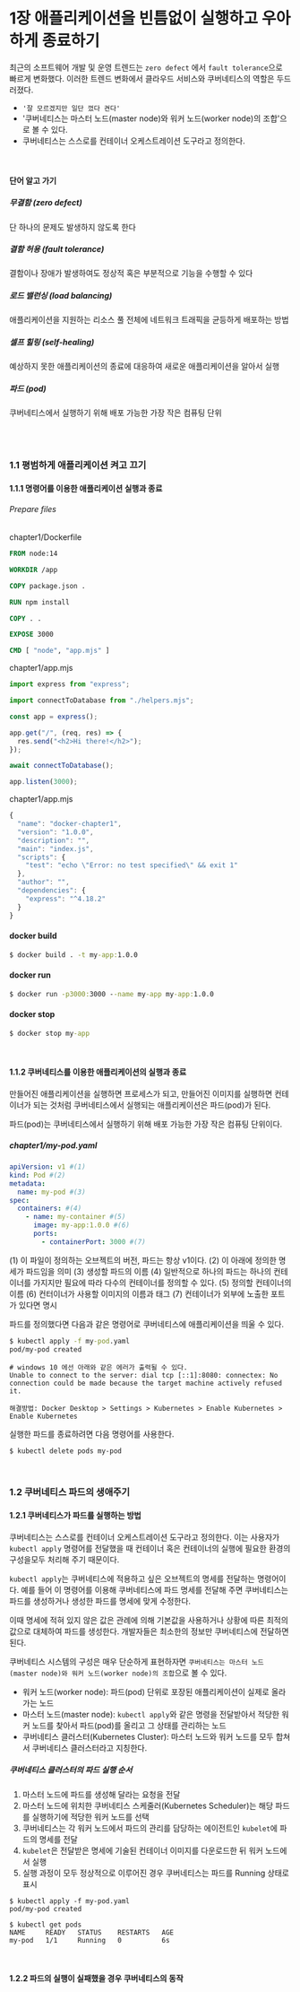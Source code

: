 # 1장 애플리케이션을 빈틈없이 실행하고 우아하게 종료하기

최근의 소프트웨어 개발 및 운영 트렌드는 `zero defect` 에서 `fault tolerance`으로 빠르게 변화했다. 이러한 트렌드 변화에서 클라우드 서비스와 쿠버네티스의 역할은 두드러졌다.

- `'잘 모르겠지만 일단 껐다 켠다'`
- '쿠버네티스는 마스터 노드(master node)와 워커 노드(worker node)의 조합'으로 볼 수 있다.
- 쿠버네티스는 스스로를 컨테이너 오케스트레이션 도구라고 정의한다.

<br/>

#### 단어 알고 가기

##### 무결함 (zero defect)

단 하나의 문제도 발생하지 않도록 한다

##### 결함 허용 (fault tolerance)

결함이나 장애가 발생하여도 정상적 혹은 부분적으로 기능을 수행할 수 있다

##### 로드 밸런싱 (load balancing)

애플리케이션을 지원하는 리소스 풀 전체에 네트워크 트래픽을 균등하게 배포하는 방법

##### 셀프 힐링 (self-healing)

예상하지 못한 애플리케이션의 종료에 대응하여 새로운 애플리케이션을 알아서 실행

##### 파드 (pod)

쿠버네티스에서 실행하기 위해 배포 가능한 가장 작은 컴퓨팅 단위

<br/>

<br/>

### 1.1 평범하게 애플리케이션 켜고 끄기

#### 1.1.1 명령어를 이용한 애플리케이션 실행과 종료

###### Prepare files

chapter1/Dockerfile

```dockerfile
FROM node:14

WORKDIR /app

COPY package.json .

RUN npm install

COPY . .

EXPOSE 3000

CMD [ "node", "app.mjs" ]
```

chapter1/app.mjs

```js
import express from "express";

import connectToDatabase from "./helpers.mjs";

const app = express();

app.get("/", (req, res) => {
  res.send("<h2>Hi there!</h2>");
});

await connectToDatabase();

app.listen(3000);
```

chapter1/app.mjs

```js
{
  "name": "docker-chapter1",
  "version": "1.0.0",
  "description": "",
  "main": "index.js",
  "scripts": {
    "test": "echo \"Error: no test specified\" && exit 1"
  },
  "author": "",
  "dependencies": {
    "express": "^4.18.2"
  }
}

```

#### docker build

```cmd
$ docker build . -t my-app:1.0.0
```

#### docker run

```cmd
$ docker run -p3000:3000 --name my-app my-app:1.0.0
```

#### docker stop

```cmd
$ docker stop my-app
```

<br/>

#### 1.1.2 쿠버네티스를 이용한 애플리케이션의 실행과 종료

만들어진 애플리케이션을 실행하면 프로세스가 되고, 만들어진 이미지를 실행하면 컨테이너가 되는 것처럼 쿠버네티스에서 실행되는 애플리케이션은 파드(pod)가 된다.

파드(pod)는 쿠버네티스에서 실행하기 위해 배포 가능한 가장 작은 컴퓨팅 단위이다.

##### chapter1/my-pod.yaml

```yaml
apiVersion: v1 #(1)
kind: Pod #(2)
metadata:
  name: my-pod #(3)
spec:
  containers: #(4)
    - name: my-container #(5)
      image: my-app:1.0.0 #(6)
      ports:
        - containerPort: 3000 #(7)
```

(1) 이 파일이 정의하는 오브젝트의 버전, 파드는 항상 v1이다.
(2) 이 아래에 정의한 명세가 파드임을 의미
(3) 생성할 파드의 이름
(4) 일반적으로 하나의 파드는 하나의 컨테이너를 가지지만 필요에 따라 다수의 컨테이너를 정의할 수 있다.
(5) 정의할 컨테이너의 이름
(6) 컨터이너가 사용할 이미지의 이름과 태그
(7) 컨테이너가 외부에 노출한 포트가 있다면 명시

파드를 정의했다면 다음과 같은 명령어로 쿠버네티스에 애플리케이션을 띄울 수 있다.

```cmd
$ kubectl apply -f my-pod.yaml
pod/my-pod created
```

```
# windows 10 에선 아래와 같은 에러가 출력될 수 있다.
Unable to connect to the server: dial tcp [::1]:8080: connectex: No connection could be made because the target machine actively refused it.

해결방법: Docker Desktop > Settings > Kubernetes > Enable Kubernetes > Enable Kubernetes
```

실행한 파드를 종료하려면 다음 명령어를 사용한다.

```
$ kubectl delete pods my-pod
```

<br/>

### 1.2 쿠버네티스 파드의 생애주기

#### 1.2.1 쿠버네티스가 파드를 실행하는 방법

쿠버네티스는 스스로를 컨테이너 오케스트레이션 도구라고 정의한다. 이는 사용자가 `kubectl apply` 명령어를 전달했을 때 컨테이너 혹은 컨테이너의 실행에 필요한 환경의 구성을모두 처리해 주기 때문이다.

`kubectl apply`는 쿠버네티스에 적용하고 싶은 오브젝트의 명세를 전달하는 명령어이다. 예를 들어 이 명령어를 이용해 쿠버네티스에 파드 명세를 전달해 주면 쿠버네티스는 파드를 생성하거나 생성한 파드를 명세에 맞게 수정한다.

이때 명세에 적혀 있지 않은 값은 관례에 의해 기본값을 사용하거나 상황에 따른 최적의 값으로 대체하여 파드를 생성한다. 개발자들은 최소한의 정보만 쿠버네티스에 전달하면 된다.

쿠버네티스 시스템의 구성은 매우 단순하게 표현하자면 `쿠버네티스는 마스터 노드(master node)와 워커 노드(worker node)의 조합`으로 볼 수 있다.

- 워커 노드(worker node): 파드(pod) 단위로 포장된 애플리케이션이 실제로 올라가는 노드
- 마스터 노드(master node): `kubectl apply`와 같은 명령을 전달받아서 적당한 워커 노드를 찾아서 파드(pod)를 올리고 그 상태를 관리하는 노드
- 쿠버네티스 클러스터(Kubernetes Cluster): 마스터 노드와 워커 노드를 모두 합쳐서 쿠버네티스 클러스터라고 지칭한다.

##### 쿠버네티스 클러스터의 파드 실행 순서

1. 마스터 노드에 파드를 생성해 달라는 요청을 전달
2. 마스터 노드에 위치한 쿠버네티스 스케줄러(Kubernetes Scheduler)는 해당 파드를 실행하기에 적당한 워커 노드를 선택
3. 쿠버네티스는 각 워커 노드에서 파드의 관리를 담당하는 에이전트인 `kubelet`에 파드의 명세를 전달
4. `kubelet`은 전달받은 명세에 기술된 컨테이너 이미지를 다운로드한 뒤 워커 노드에서 실행
5. 실행 과정이 모두 정상적으로 이루어진 경우 쿠버네티스는 파드를 Running 상태로 표시

```
$ kubectl apply -f my-pod.yaml
pod/my-pod created

$ kubectl get pods
NAME     READY   STATUS    RESTARTS   AGE
my-pod   1/1     Running   0          6s
```

<br/>

#### 1.2.2 파드의 실행이 실패했을 경우 쿠버네티스의 동작
